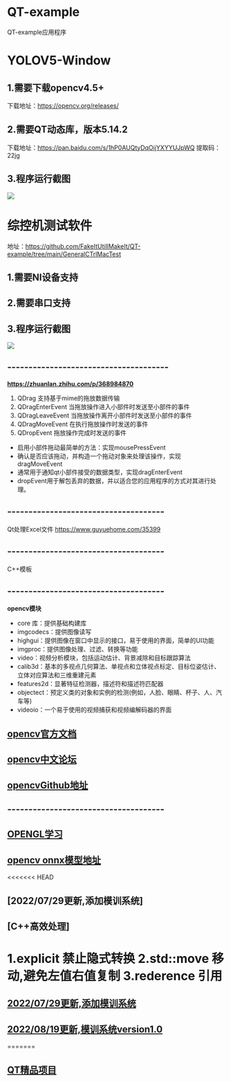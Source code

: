 

# QT-example
QT-example应用程序
# YOLOV5-Window
## 1.需要下载opencv4.5+
  下载地址：https://opencv.org/releases/
## 2.需要QT动态库，版本5.14.2
  下载地址：https://pan.baidu.com/s/1hP0AUQtyDqOijYXYYUJpWQ 
提取码：22jg
## 3.程序运行截图

   <img align="center" src="./app.png">

# 综控机测试软件 

        
  
  地址：https://github.com/FakeItUtillMakeIt/QT-example/tree/main/GeneralCTrlMacTest
## 1.需要NI设备支持
## 2.需要串口支持
## 3.程序运行截图

  <img align="center" src="./aoo.png">
  
## --------------------------------------
   **https://zhuanlan.zhihu.com/p/368984870** 

1. QDrag 支持基于mime的拖放数据传输
2. QDragEnterEvent 当拖放操作进入小部件时发送至小部件的事件
3. QDragLeaveEvent 当拖放操作离开小部件时发送至小部件的事件
4. QDragMoveEvent 在执行拖放操作时发送的事件
5. QDropEvent 拖放操作完成时发送的事件

- 启用小部件拖动最简单的方法：实现mousePressEvent
- 确认是否应该拖动，并构造一个拖动对象来处理该操作，实现dragMoveEvent
- 通常用于通知qt小部件接受的数据类型，实现dragEnterEvent
- dropEvent用于解包丢弃的数据，并以适合您的应用程序的方式对其进行处理。

## -------------------------------------
Qt处理Excel文件  https://www.guyuehome.com/35399

## -------------------------------------
C++模板

## -------------------------------------
 **opencv模块** 

- core 库：提供基础构建库
- imgcodecs：提供图像读写
- highgui：提供图像在窗口中显示的接口，易于使用的界面，简单的UI功能
- imgproc：提供图像处理、过滤、转换等功能
- video：视频分析模块，包括运动估计、背景减除和目标跟踪算法
- calib3d：基本的多视点几何算法、单视点和立体视点标定、目标位姿估计、立体对应算法和三维重建元素
- features2d：显著特征检测器，描述符和描述符匹配器
- objectect：预定义类的对象和实例的检测(例如，人脸、眼睛、杯子、人、汽车等)
- videoio：一个易于使用的视频捕获和视频编解码器的界面
## [opencv官方文档](https://docs.opencv.org/4.x/index.html)
## [opencv中文论坛](http://www.opencv.org.cn/forum/)
## [opencvGithub地址](https://github.com/opencv/)
## -------------------------------------
## [OPENGL学习](https://learnopengl-cn.github.io/)


## [opencv onnx模型地址](https://github.com/opencv/opencv_zoo/tree/master/models/face_recognition_sface)

<<<<<<< HEAD
## [2022/07/29更新,添加模训系统]


## [C++高效处理]
1.explicit 禁止隐式转换
2.std::move 移动,避免左值右值复制
3.rederence 引用
=======
## [2022/07/29更新,添加模训系统](https://github.com/FakeItUtillMakeIt/QT-example/tree/main/15.SimulationTrainingSys_DEV/src)
## [2022/08/19更新,模训系统version1.0](https://github.com/FakeItUtillMakeIt/QT-example/tree/main/15.SimulationTrainingSys_DEV/src)

=======
## [QT精品项目](https://blog.csdn.net/bxlover007/article/details/112212439)


